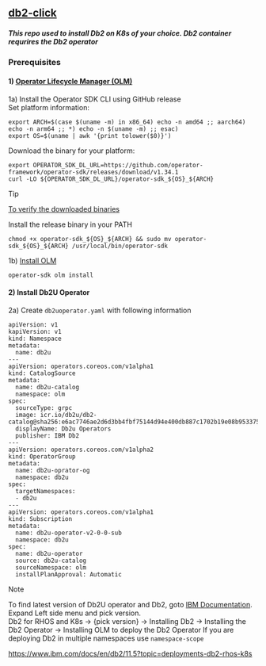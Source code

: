 ## [db2-click](https://www.ibm.com/docs/en/db2/11.5?topic=deployments-click-containerize)
##### This repo used to install Db2 on K8s of your choice. Db2 container requrires the Db2 operator

### Prerequisites 
#### 1)  [Operator Lifecycle Manager (OLM)](https://sdk.operatorframework.io/docs/installation/)
1a) Install the Operator SDK CLI using GitHub release  
Set platform information:
```
export ARCH=$(case $(uname -m) in x86_64) echo -n amd64 ;; aarch64) echo -n arm64 ;; *) echo -n $(uname -m) ;; esac)
export OS=$(uname | awk '{print tolower($0)}')
```
Download the binary for your platform:
```
export OPERATOR_SDK_DL_URL=https://github.com/operator-framework/operator-sdk/releases/download/v1.34.1
curl -LO ${OPERATOR_SDK_DL_URL}/operator-sdk_${OS}_${ARCH}
```
> [!Tip]
> [To verify the downloaded binaries](https://sdk.operatorframework.io/docs/installation/#2-verify-the-downloaded-binary)

Install the release binary in your PATH
```
chmod +x operator-sdk_${OS}_${ARCH} && sudo mv operator-sdk_${OS}_${ARCH} /usr/local/bin/operator-sdk
```
1b) [Install OLM](https://olm.operatorframework.io/docs/getting-started/#installing-olm-in-your-cluster)
```
operator-sdk olm install
```
#### 2) Install Db2U Operator
2a) Create `db2uoperator.yaml` with following information
```
apiVersion: v1
kapiVersion: v1
kind: Namespace
metadata:
  name: db2u
---
apiVersion: operators.coreos.com/v1alpha1
kind: CatalogSource
metadata:
  name: db2u-catalog
  namespace: olm
spec:
  sourceType: grpc
  image: icr.io/db2u/db2-catalog@sha256:e6ac7746ae2d6d3bb4fbf75144d94e400db887c1702b19e08b9533752d896178
  displayName: Db2u Operators
  publisher: IBM Db2
---
apiVersion: operators.coreos.com/v1alpha2
kind: OperatorGroup
metadata:
  name: db2u-oprator-og
  namespace: db2u
spec:
  targetNamespaces:
  - db2u
---
apiVersion: operators.coreos.com/v1alpha1
kind: Subscription
metadata:
  name: db2u-operator-v2-0-0-sub
  namespace: db2u
spec:
  name: db2u-operator
  source: db2u-catalog
  sourceNamespace: olm
  installPlanApproval: Automatic
```
> [!NOTE]
> To find latest version of Db2U operator and Db2, goto [IBM Documentation](https://www.ibm.com/docs/en/db2/11.5?topic=deployments-db2-rhos-k8s). Expand Left side menu and pick version.  
> Db2 for RHOS and K8s -> {pick version} -> Installing Db2 -> Installing the Db2 Operator -> Installing OLM to deploy the Db2 Operator
> If you are deploying Db2 in multiple namespaces use `namespace-scope`


https://www.ibm.com/docs/en/db2/11.5?topic=deployments-db2-rhos-k8s

